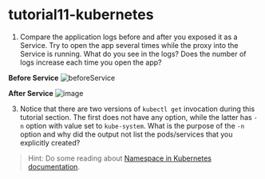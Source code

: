 # tutorial11-kubernetes

1. Compare the application logs before and after you exposed it as a Service.
  Try to open the app several times while the proxy into the Service is running.
  What do you see in the logs? Does the number of logs increase each time you open the app?

**Before Service**
![beforeService](https://github.com/sorfeb/tutorial11-kubernetes/assets/112263712/f11a65a3-d0d7-4f2a-9ce6-81745a34b43a)

**After Service**
![image](https://github.com/sorfeb/tutorial11-kubernetes/assets/112263712/b47a2abb-0dcd-4271-8495-e14a9a0f488a)


3. Notice that there are two versions of `kubectl get` invocation during this tutorial section. The first does not have any option, while the latter has `-n` option with value set to
`kube-system`.
What is the purpose of the `-n` option and why did the output not list the pods/services that you
explicitly created?
> Hint: Do some reading about [Namespace in Kubernetes
documentation](https://kubernetes.io/docs/concepts/overview/working-with-objects/namespaces/).
